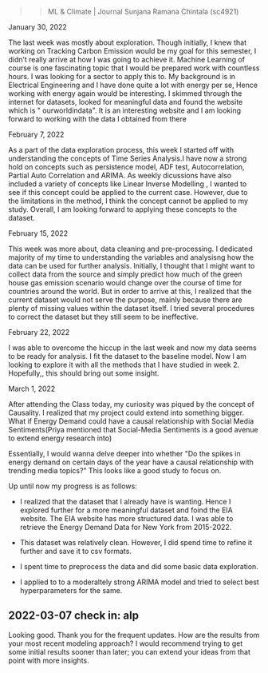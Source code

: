 >>ML & Climate | Journal
>>Sunjana Ramana Chintala (sc4921)

January 30, 2022

The last week was mostly about exploration. Though initially, I knew that working on Tracking
Carbon Emission would be my goal for this semester, I didn’t really arrive at how I was going to
achieve it. Machine Learning of course is one fascinating topic that I would be prepared work
with countless hours. I was looking for a sector to apply this to. My background is in Electrical
Engineering and I have done quite a lot with energy per se, Hence working with energy again
would be interesting. I skimmed through the internet for datasets, looked for meaningful data
and found the website which is " ourworldindata". It is an interesting website and I am looking
forward to working with the data I obtained from there

February 7, 2022 

As a part of the data exploration process, this week I started off with understanding the concepts of Time Series Analysis.I have now a strong hold on concepts such as persistence model, ADF test, Autocorrelation, Partial Auto Correlation and ARIMA. As weekly dicussions have also included a variety of concepts like Linear Inverse Modelling , I wanted to see if this concept could be applied to the current case. However, due to the limitations in the method, I think the concept cannot be applied to my study. Overall, I am looking forward to applying these concepts to the dataset.

February 15, 2022

This week was more about, data cleaning and pre-processing. I dedicated majority of my time to understanding the variables and analysisng how the data can be used for further analysis. Initially, I thought that I might want to collect data from the source and simply predict how much of the green house gas emission scenario would change over the course of time for countries around the world. But in order to arrive at this, I realized that the current dataset would not serve the purpose, mainly because there are plenty of missing values within the dataset itself. I tried several procedures to correct the dataset but they still seem to be ineffective.


February 22, 2022 

I was able to overcome the hiccup in the last week and now my data seems to be ready for analysis. I fit the dataset to the baseline model. Now I am looking to explore it with all the methods that I have studied in week 2. Hopefully,, this should bring out some insight.

March 1, 2022

After attending the Class today, my curiosity was piqued by the concept of Causality. I realized that my project could extend into something bigger.
What if Energy Demand could have a causal relationship with Social Media Sentiments(Priya mentioned that Social-Media Sentiments is a good avenue to extend energy research into)

Essentially, I would wanna delve deeper into whether "Do the spikes in energy demand on certain days of the year have a causal relationship with trending media topics?"
This looks like a good study to focus on.

Up until now my progress is as follows:

- I realized that the dataset that I already have is wanting.
Hence I explored further for a more meaningful dataset and foind the EIA website.
The EIA website has more structured data. I was able to retrieve the Energy Demand Data for New York from 2015-2022.

- This dataset was relatively clean. However, I did spend time to refine it further and save it to csv formats.

- I spent time to preprocess the data and did some basic data exploration.

- I applied to to a moderaltely strong ARIMA model and tried to select best hyperparameters for the same.

## 2022-03-07 check in: alp

Looking good. Thank you for the frequent updates. How are the results from your most recent modeling approach? I would recommend trying to get some initial results sooner than later; you can extend your ideas from that point with more insights.


